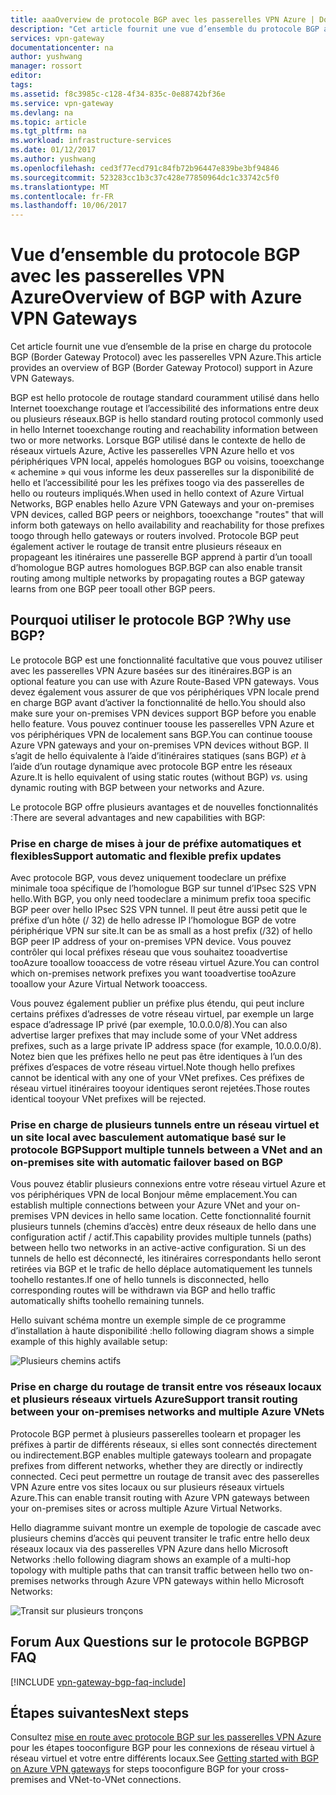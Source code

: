 ```yaml
---
title: aaaOverview de protocole BGP avec les passerelles VPN Azure | Documents Microsoft
description: "Cet article fournit une vue d’ensemble du protocole BGP avec les passerelles VPN Azure."
services: vpn-gateway
documentationcenter: na
author: yushwang
manager: rossort
editor: 
tags: 
ms.assetid: f8c3985c-c128-4f34-835c-0e88742bf36e
ms.service: vpn-gateway
ms.devlang: na
ms.topic: article
ms.tgt_pltfrm: na
ms.workload: infrastructure-services
ms.date: 01/12/2017
ms.author: yushwang
ms.openlocfilehash: ced3f77ecd791c84fb72b96447e839be3bf94846
ms.sourcegitcommit: 523283cc1b3c37c428e77850964dc1c33742c5f0
ms.translationtype: MT
ms.contentlocale: fr-FR
ms.lasthandoff: 10/06/2017
---
```

# <a name="overview-of-bgp-with-azure-vpn-gateways"></a><span data-ttu-id="320ac-103">Vue d’ensemble du protocole BGP avec les passerelles VPN Azure</span><span class="sxs-lookup"><span data-stu-id="320ac-103">Overview of BGP with Azure VPN Gateways</span></span>
<span data-ttu-id="320ac-104">Cet article fournit une vue d’ensemble de la prise en charge du protocole BGP (Border Gateway Protocol) avec les passerelles VPN Azure.</span><span class="sxs-lookup"><span data-stu-id="320ac-104">This article provides an overview of BGP (Border Gateway Protocol) support in Azure VPN Gateways.</span></span>

<span data-ttu-id="320ac-105">BGP est hello protocole de routage standard couramment utilisé dans hello Internet tooexchange routage et l’accessibilité des informations entre deux ou plusieurs réseaux.</span><span class="sxs-lookup"><span data-stu-id="320ac-105">BGP is hello standard routing protocol commonly used in hello Internet tooexchange routing and reachability information between two or more networks.</span></span> <span data-ttu-id="320ac-106">Lorsque BGP utilisé dans le contexte de hello de réseaux virtuels Azure, Active les passerelles VPN Azure hello et vos périphériques VPN local, appelés homologues BGP ou voisins, tooexchange « achemine » qui vous informe les deux passerelles sur la disponibilité de hello et l’accessibilité pour les les préfixes toogo via des passerelles de hello ou routeurs impliqués.</span><span class="sxs-lookup"><span data-stu-id="320ac-106">When used in hello context of Azure Virtual Networks, BGP enables hello Azure VPN Gateways and your on-premises VPN devices, called BGP peers or neighbors, tooexchange "routes" that will inform both gateways on hello availability and reachability for those prefixes toogo through hello gateways or routers involved.</span></span> <span data-ttu-id="320ac-107">Protocole BGP peut également activer le routage de transit entre plusieurs réseaux en propageant les itinéraires une passerelle BGP apprend à partir d’un tooall d’homologue BGP autres homologues BGP.</span><span class="sxs-lookup"><span data-stu-id="320ac-107">BGP can also enable transit routing among multiple networks by propagating routes a BGP gateway learns from one BGP peer tooall other BGP peers.</span></span> 

## <a name="why-use-bgp"></a><span data-ttu-id="320ac-108">Pourquoi utiliser le protocole BGP ?</span><span class="sxs-lookup"><span data-stu-id="320ac-108">Why use BGP?</span></span>
<span data-ttu-id="320ac-109">Le protocole BGP est une fonctionnalité facultative que vous pouvez utiliser avec les passerelles VPN Azure basées sur des itinéraires.</span><span class="sxs-lookup"><span data-stu-id="320ac-109">BGP is an optional feature you can use with Azure Route-Based VPN gateways.</span></span> <span data-ttu-id="320ac-110">Vous devez également vous assurer de que vos périphériques VPN locale prend en charge BGP avant d’activer la fonctionnalité de hello.</span><span class="sxs-lookup"><span data-stu-id="320ac-110">You should also make sure your on-premises VPN devices support BGP before you enable hello feature.</span></span> <span data-ttu-id="320ac-111">Vous pouvez continuer toouse les passerelles VPN Azure et vos périphériques VPN de localement sans BGP.</span><span class="sxs-lookup"><span data-stu-id="320ac-111">You can continue toouse Azure VPN gateways and your on-premises VPN devices without BGP.</span></span> <span data-ttu-id="320ac-112">Il s’agit de hello équivalente à l’aide d’itinéraires statiques (sans BGP) *et* à l’aide d’un routage dynamique avec protocole BGP entre les réseaux Azure.</span><span class="sxs-lookup"><span data-stu-id="320ac-112">It is hello equivalent of using static routes (without BGP) *vs.* using dynamic routing with BGP between your networks and Azure.</span></span>

<span data-ttu-id="320ac-113">Le protocole BGP offre plusieurs avantages et de nouvelles fonctionnalités :</span><span class="sxs-lookup"><span data-stu-id="320ac-113">There are several advantages and new capabilities with BGP:</span></span>

### <a name="support-automatic-and-flexible-prefix-updates"></a><span data-ttu-id="320ac-114">Prise en charge de mises à jour de préfixe automatiques et flexibles</span><span class="sxs-lookup"><span data-stu-id="320ac-114">Support automatic and flexible prefix updates</span></span>
<span data-ttu-id="320ac-115">Avec protocole BGP, vous devez uniquement toodeclare un préfixe minimale tooa spécifique de l’homologue BGP sur tunnel d’IPsec S2S VPN hello.</span><span class="sxs-lookup"><span data-stu-id="320ac-115">With BGP, you only need toodeclare a minimum prefix tooa specific BGP peer over hello IPsec S2S VPN tunnel.</span></span> <span data-ttu-id="320ac-116">Il peut être aussi petit que le préfixe d’un hôte (/ 32) de hello adresse IP l’homologue BGP de votre périphérique VPN sur site.</span><span class="sxs-lookup"><span data-stu-id="320ac-116">It can be as small as a host prefix (/32) of hello BGP peer IP address of your on-premises VPN device.</span></span> <span data-ttu-id="320ac-117">Vous pouvez contrôler qui local préfixes réseau que vous souhaitez tooadvertise tooAzure tooallow tooaccess de votre réseau virtuel Azure.</span><span class="sxs-lookup"><span data-stu-id="320ac-117">You can control which on-premises network prefixes you want tooadvertise tooAzure tooallow your Azure Virtual Network tooaccess.</span></span>

<span data-ttu-id="320ac-118">Vous pouvez également publier un préfixe plus étendu, qui peut inclure certains préfixes d’adresses de votre réseau virtuel, par exemple un large espace d’adressage IP privé (par exemple, 10.0.0.0/8).</span><span class="sxs-lookup"><span data-stu-id="320ac-118">You can also advertise larger prefixes that may include some of your VNet address prefixes, such as a large private IP address space (for example, 10.0.0.0/8).</span></span> <span data-ttu-id="320ac-119">Notez bien que les préfixes hello ne peut pas être identiques à l’un des préfixes d’espaces de votre réseau virtuel.</span><span class="sxs-lookup"><span data-stu-id="320ac-119">Note though hello prefixes cannot be identical with any one of your VNet prefixes.</span></span> <span data-ttu-id="320ac-120">Ces préfixes de réseau virtuel itinéraires tooyour identiques seront rejetées.</span><span class="sxs-lookup"><span data-stu-id="320ac-120">Those routes identical tooyour VNet prefixes will be rejected.</span></span>

### <a name="support-multiple-tunnels-between-a-vnet-and-an-on-premises-site-with-automatic-failover-based-on-bgp"></a><span data-ttu-id="320ac-121">Prise en charge de plusieurs tunnels entre un réseau virtuel et un site local avec basculement automatique basé sur le protocole BGP</span><span class="sxs-lookup"><span data-stu-id="320ac-121">Support multiple tunnels between a VNet and an on-premises site with automatic failover based on BGP</span></span>
<span data-ttu-id="320ac-122">Vous pouvez établir plusieurs connexions entre votre réseau virtuel Azure et vos périphériques VPN de local Bonjour même emplacement.</span><span class="sxs-lookup"><span data-stu-id="320ac-122">You can establish multiple connections between your Azure VNet and your on-premises VPN devices in hello same location.</span></span> <span data-ttu-id="320ac-123">Cette fonctionnalité fournit plusieurs tunnels (chemins d’accès) entre deux réseaux de hello dans une configuration actif / actif.</span><span class="sxs-lookup"><span data-stu-id="320ac-123">This capability provides multiple tunnels (paths) between hello two networks in an active-active configuration.</span></span> <span data-ttu-id="320ac-124">Si un des tunnels de hello est déconnecté, les itinéraires correspondants hello seront retirées via BGP et le trafic de hello déplace automatiquement les tunnels toohello restantes.</span><span class="sxs-lookup"><span data-stu-id="320ac-124">If one of hello tunnels is disconnected, hello corresponding routes will be withdrawn via BGP and hello traffic automatically shifts toohello remaining tunnels.</span></span>

<span data-ttu-id="320ac-125">Hello suivant schéma montre un exemple simple de ce programme d’installation à haute disponibilité :</span><span class="sxs-lookup"><span data-stu-id="320ac-125">hello following diagram shows a simple example of this highly available setup:</span></span>

![Plusieurs chemins actifs](./media/vpn-gateway-bgp-overview/multiple-active-tunnels.png)

### <a name="support-transit-routing-between-your-on-premises-networks-and-multiple-azure-vnets"></a><span data-ttu-id="320ac-127">Prise en charge du routage de transit entre vos réseaux locaux et plusieurs réseaux virtuels Azure</span><span class="sxs-lookup"><span data-stu-id="320ac-127">Support transit routing between your on-premises networks and multiple Azure VNets</span></span>
<span data-ttu-id="320ac-128">Protocole BGP permet à plusieurs passerelles toolearn et propager les préfixes à partir de différents réseaux, si elles sont connectés directement ou indirectement.</span><span class="sxs-lookup"><span data-stu-id="320ac-128">BGP enables multiple gateways toolearn and propagate prefixes from different networks, whether they are directly or indirectly connected.</span></span> <span data-ttu-id="320ac-129">Ceci peut permettre un routage de transit avec des passerelles VPN Azure entre vos sites locaux ou sur plusieurs réseaux virtuels Azure.</span><span class="sxs-lookup"><span data-stu-id="320ac-129">This can enable transit routing with Azure VPN gateways between your on-premises sites or across multiple Azure Virtual Networks.</span></span>

<span data-ttu-id="320ac-130">Hello diagramme suivant montre un exemple de topologie de cascade avec plusieurs chemins d’accès qui peuvent transiter le trafic entre hello deux réseaux locaux via des passerelles VPN Azure dans hello Microsoft Networks :</span><span class="sxs-lookup"><span data-stu-id="320ac-130">hello following diagram shows an example of a multi-hop topology with multiple paths that can transit traffic between hello two on-premises networks through Azure VPN gateways within hello Microsoft Networks:</span></span>

![Transit sur plusieurs tronçons](./media/vpn-gateway-bgp-overview/full-mesh-transit.png)

## <a name="bgp-faq"></a><span data-ttu-id="320ac-132">Forum Aux Questions sur le protocole BGP</span><span class="sxs-lookup"><span data-stu-id="320ac-132">BGP FAQ</span></span>
[!INCLUDE [vpn-gateway-bgp-faq-include](../../includes/vpn-gateway-bpg-faq-include.md)]

## <a name="next-steps"></a><span data-ttu-id="320ac-133">Étapes suivantes</span><span class="sxs-lookup"><span data-stu-id="320ac-133">Next steps</span></span>
<span data-ttu-id="320ac-134">Consultez [mise en route avec protocole BGP sur les passerelles VPN Azure](vpn-gateway-bgp-resource-manager-ps.md) pour les étapes tooconfigure BGP pour les connexions de réseau virtuel à réseau virtuel et votre entre différents locaux.</span><span class="sxs-lookup"><span data-stu-id="320ac-134">See [Getting started with BGP on Azure VPN gateways](vpn-gateway-bgp-resource-manager-ps.md) for steps tooconfigure BGP for your cross-premises and VNet-to-VNet connections.</span></span>

